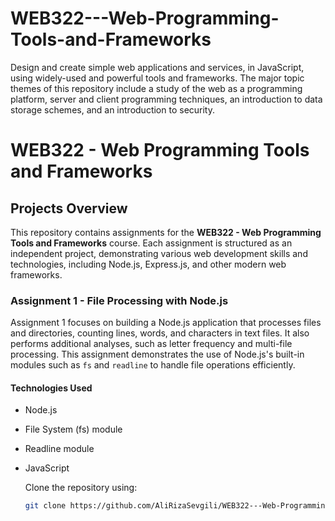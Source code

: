 # WEB322---Web-Programming-Tools-and-Frameworks
Design and create simple web applications and services, in JavaScript, using widely-used and powerful tools and frameworks. The major topic themes of this repository  include a study of the web as a programming platform, server and client programming techniques, an introduction to data storage schemes, and an introduction to security. 
# WEB322 - Web Programming Tools and Frameworks

## Projects Overview

This repository contains assignments for the **WEB322 - Web Programming Tools and Frameworks** course. Each assignment is structured as an independent project, demonstrating various web development skills and technologies, including Node.js, Express.js, and other modern web frameworks.

### Assignment 1 - File Processing with Node.js

Assignment 1 focuses on building a Node.js application that processes files and directories, counting lines, words, and characters in text files. It also performs additional analyses, such as letter frequency and multi-file processing. This assignment demonstrates the use of Node.js's built-in modules such as `fs` and `readline` to handle file operations efficiently.

#### Technologies Used

- Node.js
- File System (fs) module
- Readline module
- JavaScript

  Clone the repository using:
   ```bash
   git clone https://github.com/AliRizaSevgili/WEB322---Web-Programming-Tools-and-Frameworks.git
